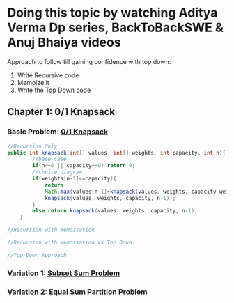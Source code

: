 # Doing this topic by watching Aditya Verma Dp series, BackToBackSWE & Anuj Bhaiya videos
Approach to follow till gaining confidence with top down:
<br>
1) Write Recursive code<br>
2) Memoize it<br>
3) Write the Top Down code<br>
## Chapter 1: 0/1 Knapsack
### Basic Problem: [0/1 Knapsack](https://www.interviewbit.com/problems/0-1-knapsack/)
```java
//Recursion Only
public int knapsack(int[] values, int[] weights, int capacity, int n){
        //base case
        if(n==0 || capacity==0) return 0;
        //choice diagram
        if(weights[n-1]<=capacity){
            return 
            Math.max(values[n-1]+knapsack(values, weights, capacity-weights[n-1], n-1), 
            knapsack(values, weights, capacity, n-1));
        }
        else return knapsack(values, weights, capacity, n-1);
    }
```
```java
//Recursion with memoisation
```
```java
//Recursion with memoisation vs Top Down
```
```java
//Top Down Approach
```
### Variation 1: [Subset Sum Problem](https://www.interviewbit.com/problems/subset-sum-problem/)
### Variation 2: [Equal Sum Partition Problem]()
